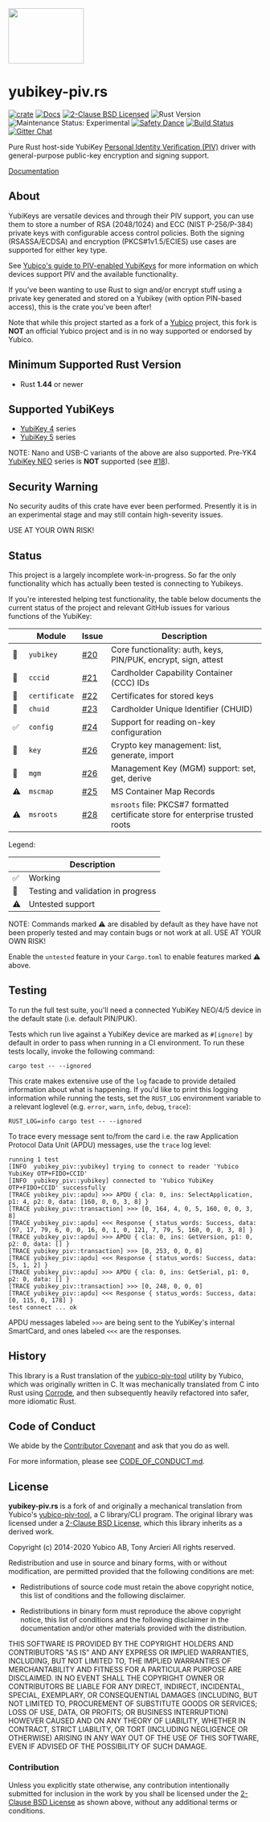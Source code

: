 <img src="https://raw.githubusercontent.com/iqlusioninc/yubikey-piv.rs/develop/img/logo.png" width="150" height="110">

# yubikey-piv.rs

[![crate][crate-image]][crate-link]
[![Docs][docs-image]][docs-link]
[![2-Clause BSD Licensed][license-image]][license-link]
![Rust Version][rustc-image]
![Maintenance Status: Experimental][maintenance-image]
[![Safety Dance][safety-image]][safety-link]
[![Build Status][build-image]][build-link]
[![Gitter Chat][gitter-image]][gitter-link]

Pure Rust host-side YubiKey [Personal Identity Verification (PIV)][PIV] driver
with general-purpose public-key encryption and signing support.

[Documentation][docs-link]

## About

YubiKeys are versatile devices and through their PIV support, you can use them
to store a number of RSA (2048/1024) and ECC (NIST P-256/P-384) private keys
with configurable access control policies. Both the signing (RSASSA/ECDSA) and
encryption (PKCS#1v1.5/ECIES) use cases are supported for either key type.

See [Yubico's guide to PIV-enabled YubiKeys][yk-guide] for more information
on which devices support PIV and the available functionality.

If you've been wanting to use Rust to sign and/or encrypt stuff using a
private key generated and stored on a Yubikey (with option PIN-based access),
this is the crate you've been after!

Note that while this project started as a fork of a [Yubico] project,
this fork is **NOT** an official Yubico project and is in no way supported or
endorsed by Yubico.

## Minimum Supported Rust Version

- Rust **1.44** or newer

## Supported YubiKeys

- [YubiKey 4] series
- [YubiKey 5] series

NOTE: Nano and USB-C variants of the above are also supported.
      Pre-YK4 [YubiKey NEO] series is **NOT** supported (see [#18]).

## Security Warning

No security audits of this crate have ever been performed. Presently it is in
an experimental stage and may still contain high-severity issues.

USE AT YOUR OWN RISK!

## Status

This project is a largely incomplete work-in-progress. So far the only
functionality which has actually been tested is connecting to Yubikeys.

If you're interested helping test functionality, the table below documents
the current status of the project and relevant GitHub issues for various
functions of the YubiKey:

|    | Module        | Issue | Description |
|----|---------------|-------|-------------|
| 🚧 | `yubikey`     | [#20] | Core functionality: auth, keys, PIN/PUK, encrypt, sign, attest |
| 🚧 | `cccid`       | [#21] | Cardholder Capability Container (CCC) IDs |
| 🚧️ | `certificate` | [#22] | Certificates for stored keys |
| 🚧 | `chuid`       | [#23] | Cardholder Unique Identifier (CHUID) |
| ✅️ | `config`      | [#24] | Support for reading on-key configuration |
| 🚧 | `key`         | [#26] | Crypto key management: list, generate, import |
| 🚧 | `mgm`         | [#26] | Management Key (MGM) support: set, get, derive |
| ⚠️ | `mscmap`      | [#25] | MS Container Map Records |
| ⚠️ | `msroots`     | [#28] | `msroots` file: PKCS#7 formatted certificate store for enterprise trusted roots |

Legend:

|    | Description                        |
|----|------------------------------------|
| ✅ | Working                            |
| 🚧 | Testing and validation in progress |
| ⚠️ | Untested support                   |

NOTE: Commands marked ⚠️ are disabled by default as they have have not been properly tested and may contain bugs or
not work at all. USE AT YOUR OWN RISK!

Enable the `untested` feature in your `Cargo.toml` to enable features marked ⚠️
above.

## Testing

To run the full test suite, you'll need a connected YubiKey NEO/4/5 device in
the default state (i.e. default PIN/PUK).

Tests which run live against a YubiKey device are marked as `#[ignore]` by
default in order to pass when running in a CI environment. To run these
tests locally, invoke the following command:

```
cargo test -- --ignored
```

This crate makes extensive use of the `log` facade to provide detailed
information about what is happening. If you'd like to print this logging
information while running the tests, set the `RUST_LOG` environment variable
to a relevant loglevel (e.g. `error`, `warn`, `info`, `debug`, `trace`):

```
RUST_LOG=info cargo test -- --ignored
```

To trace every message sent to/from the card i.e. the raw
Application Protocol Data Unit (APDU) messages, use the `trace` log level:

```
running 1 test
[INFO  yubikey_piv::yubikey] trying to connect to reader 'Yubico YubiKey OTP+FIDO+CCID'
[INFO  yubikey_piv::yubikey] connected to 'Yubico YubiKey OTP+FIDO+CCID' successfully
[TRACE yubikey_piv::apdu] >>> APDU { cla: 0, ins: SelectApplication, p1: 4, p2: 0, data: [160, 0, 0, 3, 8] }
[TRACE yubikey_piv::transaction] >>> [0, 164, 4, 0, 5, 160, 0, 0, 3, 8]
[TRACE yubikey_piv::apdu] <<< Response { status_words: Success, data: [97, 17, 79, 6, 0, 0, 16, 0, 1, 0, 121, 7, 79, 5, 160, 0, 0, 3, 8] }
[TRACE yubikey_piv::apdu] >>> APDU { cla: 0, ins: GetVersion, p1: 0, p2: 0, data: [] }
[TRACE yubikey_piv::transaction] >>> [0, 253, 0, 0, 0]
[TRACE yubikey_piv::apdu] <<< Response { status_words: Success, data: [5, 1, 2] }
[TRACE yubikey_piv::apdu] >>> APDU { cla: 0, ins: GetSerial, p1: 0, p2: 0, data: [] }
[TRACE yubikey_piv::transaction] >>> [0, 248, 0, 0, 0]
[TRACE yubikey_piv::apdu] <<< Response { status_words: Success, data: [0, 115, 0, 178] }
test connect ... ok
```

APDU messages labeled `>>>` are being sent to the YubiKey's internal SmartCard,
and ones labeled `<<<` are the responses.

## History

This library is a Rust translation of the [yubico-piv-tool] utility by
Yubico, which was originally written in C. It was mechanically translated
from C into Rust using [Corrode], and then subsequently heavily
refactored into safer, more idiomatic Rust.

## Code of Conduct

We abide by the [Contributor Covenant][cc-md] and ask that you do as well.

For more information, please see [CODE_OF_CONDUCT.md][cc-md].

## License

**yubikey-piv.rs** is a fork of and originally a mechanical translation from
Yubico's [yubico-piv-tool], a C library/CLI program. The original library
was licensed under a [2-Clause BSD License][BSDL], which this library inherits
as a derived work.

Copyright (c) 2014-2020 Yubico AB, Tony Arcieri
All rights reserved.

Redistribution and use in source and binary forms, with or without
modification, are permitted provided that the following conditions are
met:

* Redistributions of source code must retain the above copyright
  notice, this list of conditions and the following disclaimer.

* Redistributions in binary form must reproduce the above
  copyright notice, this list of conditions and the following
  disclaimer in the documentation and/or other materials provided
  with the distribution.

THIS SOFTWARE IS PROVIDED BY THE COPYRIGHT HOLDERS AND CONTRIBUTORS
"AS IS" AND ANY EXPRESS OR IMPLIED WARRANTIES, INCLUDING, BUT NOT
LIMITED TO, THE IMPLIED WARRANTIES OF MERCHANTABILITY AND FITNESS FOR
A PARTICULAR PURPOSE ARE DISCLAIMED. IN NO EVENT SHALL THE COPYRIGHT
OWNER OR CONTRIBUTORS BE LIABLE FOR ANY DIRECT, INDIRECT, INCIDENTAL,
SPECIAL, EXEMPLARY, OR CONSEQUENTIAL DAMAGES (INCLUDING, BUT NOT
LIMITED TO, PROCUREMENT OF SUBSTITUTE GOODS OR SERVICES; LOSS OF USE,
DATA, OR PROFITS; OR BUSINESS INTERRUPTION) HOWEVER CAUSED AND ON ANY
THEORY OF LIABILITY, WHETHER IN CONTRACT, STRICT LIABILITY, OR TORT
(INCLUDING NEGLIGENCE OR OTHERWISE) ARISING IN ANY WAY OUT OF THE USE
OF THIS SOFTWARE, EVEN IF ADVISED OF THE POSSIBILITY OF SUCH DAMAGE.

### Contribution

Unless you explicitly state otherwise, any contribution intentionally
submitted for inclusion in the work by you shall be licensed under the
[2-Clause BSD License][BSDL] as shown above, without any additional terms
or conditions.

[//]: # (badges)

[crate-image]: https://img.shields.io/crates/v/yubikey-piv.svg
[crate-link]: https://crates.io/crates/yubikey-piv
[docs-image]: https://docs.rs/yubikey-piv/badge.svg
[docs-link]: https://docs.rs/yubikey-piv/
[license-image]: https://img.shields.io/badge/license-BSD-blue.svg
[license-link]: https://github.com/iqlusioninc/yubikey-piv.rs/blob/develop/COPYING
[rustc-image]: https://img.shields.io/badge/rustc-1.44+-blue.svg
[maintenance-image]: https://img.shields.io/badge/maintenance-experimental-blue.svg
[safety-image]: https://img.shields.io/badge/unsafe-forbidden-success.svg
[safety-link]: https://github.com/rust-secure-code/safety-dance/
[build-image]: https://github.com/iqlusioninc/yubikey-piv.rs/workflows/CI/badge.svg?branch=develop&event=push
[build-link]: https://github.com/iqlusioninc/yubikey-piv.rs/actions
[gitter-image]: https://badges.gitter.im/badge.svg
[gitter-link]: https://gitter.im/iqlusioninc/community

[//]: # (general links)

[PIV]: https://piv.idmanagement.gov/
[yk-guide]: https://developers.yubico.com/PIV/Introduction/YubiKey_and_PIV.html
[Yubico]: https://www.yubico.com/
[YubiKey NEO]: https://support.yubico.com/support/solutions/articles/15000006494-yubikey-neo
[YubiKey 4]: https://support.yubico.com/support/solutions/articles/15000006486-yubikey-4
[YubiKey 5]: https://www.yubico.com/products/yubikey-5-overview/
[yubico-piv-tool]: https://github.com/Yubico/yubico-piv-tool/
[Corrode]: https://github.com/jameysharp/corrode
[cc-web]: https://contributor-covenant.org/
[cc-md]: https://github.com/iqlusioninc/yubikey-piv.rs/blob/develop/CODE_OF_CONDUCT.md
[BSDL]: https://opensource.org/licenses/BSD-2-Clause

[//]: # (github issues)

[#18]: https://github.com/iqlusioninc/yubikey-piv.rs/issues/18
[#20]: https://github.com/iqlusioninc/yubikey-piv.rs/issues/20
[#21]: https://github.com/iqlusioninc/yubikey-piv.rs/issues/21
[#22]: https://github.com/iqlusioninc/yubikey-piv.rs/issues/22
[#23]: https://github.com/iqlusioninc/yubikey-piv.rs/issues/23
[#24]: https://github.com/iqlusioninc/yubikey-piv.rs/issues/24
[#25]: https://github.com/iqlusioninc/yubikey-piv.rs/issues/25
[#26]: https://github.com/iqlusioninc/yubikey-piv.rs/issues/26
[#27]: https://github.com/iqlusioninc/yubikey-piv.rs/issues/27
[#28]: https://github.com/iqlusioninc/yubikey-piv.rs/issues/28
